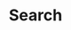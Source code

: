 ---
layout: frontend-template-documentation
sectionKey: Frontend templates
eleventyNavigation:
  parent: Finder
title: Search
description: Site search is designed to find and list all indexed content on GOV.UK
figmaLink:
howItWorks: The returned results that appear on site search come from search-api. Since it’s a universal search, site search can link out to any GOV.UK page, no matter what the frontend template are for those pages.
examples:
  0:
    title: Search
    link: hhttps://www.gov.uk/search/all
contentDataLink:
contentSchema:
  title: finder
  link: https://docs.publishing.service.gov.uk/content-schemas/finder.html
contentType:
  title: finder
  link: https://docs.publishing.service.gov.uk/document-types/finder.html
publishingApp:
components:
  0:
    componentName: Layout super navigation header
    componentURL: https://components.publishing.service.gov.uk/component-guide/layout_super_navigation_header
    generated: auto
    input:
  1:
    componentName: Contextual breadcrumbs
    componentURL: https://components.publishing.service.gov.uk/component-guide/contextual_breadcrumbs
    generated: auto
    input:
  2:
    componentName: Search
    componentURL: https://components.publishing.service.gov.uk/component-guide/search
    generated: auto
    input:
  3:
    componentName: Heading
    componentURL: https://components.publishing.service.gov.uk/component-guide/heading
    generated: auto
    input:
  4:
    componentName: "[Option select](https://components.publishing.service.gov.uk/component-guide/option_select) appears within the search filter"
    componentURL:
    generated: auto
    input:
  5:
    componentName: "[Select](https://components.publishing.service.gov.uk/component-guide/select) appears within the search filter"
    componentURL:
    generated: auto
    input:
  6:
    componentName: "[Form checkboxes](https://components.publishing.service.gov.uk/component-guide/checkboxes) appears within the search filter"
    componentURL:
    generated: auto
    input:
  7:
    componentName: "[Form hint text](https://components.publishing.service.gov.uk/component-guide/hint) appears within the search filter"
    componentURL:
    generated: auto
    input:
  8:
    componentName: "[Date filter](https://govuk-finder-frontend.herokuapp.com/component-guide/date_filter) appears within the search filter"
    componentURL:
    generated: auto
    input:
  9:
    componentName: All the filters are within the [Expander](https://govuk-finder-frontend.herokuapp.com/component-guide/expander)
    componentURL: 
    generated: auto
    input:
  10:
    componentName: "[Previous and next navigation](https://components.publishing.service.gov.uk/component-guide/previous_and_next_navigation) appears if there is more than 20 returned search results"
    componentURL: 
    generated: auto
    input:
  11:
    componentName: Subscription link
    componentURL: https://components.publishing.service.gov.uk/component-guide/subscription_links
    generated: auto
    input:
  12:
    componentName: Document list
    componentURL: https://components.publishing.service.gov.uk/component-guide/document_list
    generated: auto
    input:
  13:
    componentName: Feedback
    componentURL: https://components.publishing.service.gov.uk/component-guide/feedback
    generated: auto
    input:
  14:
    componentName: Layout footer
    componentURL: https://components.publishing.service.gov.uk/component-guide/layout_footer
    generated: auto
    input:
insights:
  0:
    title:
    link:
    description:
    date:
issues:
  0:
    title:
    link:
issueLink:
---
